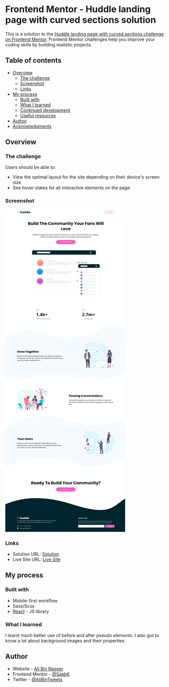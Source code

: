 # Frontend Mentor - Huddle landing page with curved sections solution

This is a solution to the [Huddle landing page with curved sections challenge on Frontend Mentor](https://www.frontendmentor.io/challenges/huddle-landing-page-with-curved-sections-5ca5ecd01e82137ec91a50f2). Frontend Mentor challenges help you improve your coding skills by building realistic projects.

## Table of contents

- [Overview](#overview)
  - [The challenge](#the-challenge)
  - [Screenshot](#screenshot)
  - [Links](#links)
- [My process](#my-process)
  - [Built with](#built-with)
  - [What I learned](#what-i-learned)
  - [Continued development](#continued-development)
  - [Useful resources](#useful-resources)
- [Author](#author)
- [Acknowledgments](#acknowledgments)

## Overview

### The challenge

Users should be able to:

- View the optimal layout for the site depending on their device's screen size
- See hover states for all interactive elements on the page

### Screenshot

![My implementation of the design](./public/huddle.jpg)

### Links

- Solution URL: [Solution](https://www.frontendmentor.io/solutions/responsive-landing-page-with-wavy-backgrounds-JCqDeGY41r)
- Live Site URL: [Live Site](https://luminous-dragon-7aa517.netlify.app/)

## My process

### Built with

- Mobile-first workflow
- Sass/Scss
- [React](https://reactjs.org/) - JS library

### What I learned

I learnt much better use of before and after pseudo elements. I also got to know a lot about background images and their properties

## Author

- Website - [Ali Bin Naseer](https://ibn-naseer.netlify.app/)
- Frontend Mentor - [@SaabK](https://www.frontendmentor.io/profile/SaabK)
- Twitter - [@AliBinTweets](https://twitter.com/AliBinTweets)
